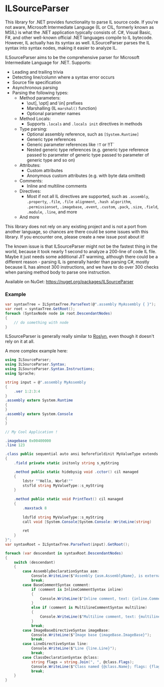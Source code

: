 # ILSourceParser
This library for .NET provides functionality to parse IL source code. If you're not aware, Microsoft Intermediate Language (IL or CIL, formerly known as MSIL) is
what the .NET application typically consists of. C#, Visual Basic, F#, and other well-known official .NET languages compile to IL bytecode. However,
IL actually has its syntax as well. ILSourceParser parses the IL syntax into syntax nodes, making it easier to analyze IL.

ILSourceParser aims to be the comprehensive parser for Microsoft Intermediate Language for .NET. Supports:
 - Leading and trailing trivia
 - Detecting line/column where a syntax error occurs
 - Source file specification
 - Asynchronous parsing
 - Parsing the following types:
   - Method parameters:
     - &#92;out&#93;, &#92;opt&#93; and &#92;in&#93; prefixes
     - Marshalling (IL `marshal()` function)
     - Optional parameter names
   - Method Locals:
     - Supports `.locals` and `.locals init` directives in methods
   - Type parsing:
     - Optional assembly reference, such as `[System.Runtime]`
     - Generic type references
     - Generic parameter references like `!T` or !!T`
     - Nested generic type references (e.g. generic type reference passed to parameter of generic type passed to parameter of generic type and so on)
   - Attributes:
     - Custom attributes
     - Anonymous custom attributes (e.g. with byte data omitted)
   - Comments:
     - Inline and multiline comments
   - Directives:
     - Most if not all IL directives are supported, such as `.assembly`, `.property`, `.file`, `.file alignment`, `.hash algorithm`, `.permissionset`, `.imagebase`, `.event`, `.custom`, `.pack`, `.size`, `.field`, `.module`, `.line`, and more
   - And more

This library does not rely on any existing project and is not a port from another language, so chances are there could be some issues with this library. If
you encounter one, please create a new issue post about it!

The known issue is that ILSourceParser might not be the fastest thing in the world, because it took nearly 1 second to analyze a 200-line of code IL file. Maybe
it just needs some additional JIT warming, although there could be a different reason - parsing IL is generally harder than parsing C#, mostly because IL has almost 300
instructions, and we have to do over 300 checks when parsing method body to parse one instruction.

Available on NuGet: https://nuget.org/packages/ILSourceParser

### Example
```cs
var syntaxTree = ILSyntaxTree.ParseText(@".assembly MyAssembly { }");
var root = syntaxTree.GetRoot();
foreach (SyntaxNode node in root.DescendantNodes)
{
    // do something with node
}
```
ILSourceParser is generally really similar to [Roslyn](https://github.com/dotnet/roslyn), even though it doesn't rely on it at all.

A more complex example here:
```cs
using ILSourceParser;
using ILSourceParser.Syntax;
using ILSourceParser.Syntax.Instructions;
using Sprache;

string input = @".assembly MyAssembly
{
    .ver 1:2:3:4
}
.assembly extern System.Runtime
{
}
.assembly extern System.Console
{
}

// My Cool Application !

.imagebase 0x00400000
.line 123

.class public sequential auto ansi beforefieldinit MyValueType extends [System.Runtime]System.ValueType
{
    .field private static initonly string s_myString

    .method public static hidebysig void .cctor() cil managed
    {
        ldstr ""Hello, World!""
        stsfld string MyValueType::s_myString
    }
    
    .method public static void PrintText() cil managed
    {
        .maxstack 8
        
        ldsfld string MyValueType::s_myString
        call void [System.Console]System.Console::WriteLine(string)
        
        ret
    }
}";
var syntaxRoot = ILSyntaxTree.ParseText(input).GetRoot();

foreach (var descendant in syntaxRoot.DescendantNodes)
{
    switch (descendant)
    {
        case AssemblyDeclarationSyntax asm:
            Console.WriteLine($"Assembly {asm.AssemblyName}, is external: {asm.IsExtern}");
            break;
        case BaseCommentSyntax comment:
            if (comment is InlineCommentSyntax inline)
            {
                Console.WriteLine($"Inline comment, text: {inline.CommentText}");
            }
            else if (comment is MultilineCommentSyntax multiline)
            {
                Console.WriteLine($"Multiline comment, text: {multiline.CommentText}");
            }
            break;
        case ImageBaseDirectiveSyntax imageBase:
            Console.WriteLine($"Image base {imageBase.ImageBase}");
            break;
        case LineDirectiveSyntax line:
            Console.WriteLine($"Line {line.Line}");
            break;
        case ClassDeclarationSyntax @class:
            string flags = string.Join(", ", @class.Flags);
            Console.WriteLine($"Class named {@class.Name}; flags: {flags}");
            break;
    }
}
```
